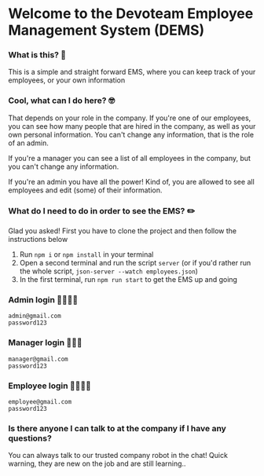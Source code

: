 # Welcome to the Devoteam Employee Management System (DEMS)

### What is this? 🤔

This is a simple and straight forward EMS, where you can keep track of your employees, or your own information

### Cool, what can I do here? 🤓

That depends on your role in the company. If you're one of our employees, you can see how many people that are hired in the company, as well as your own personal information. You can't change any information, that is the role of an admin.

If you're a manager you can see a list of all employees in the company, but you can't change any information.

If you're an admin you have all the power! Kind of, you are allowed to see all employees and edit (some) of their information.

### What do I need to do in order to see the EMS? ✏️

Glad you asked!
First you have to clone the project and then follow the instructions below

1. Run `npm i` or `npm install` in your terminal
2. Open a second terminal and run the script `server` (or if you'd rather run the whole script,
   `json-server --watch employees.json`)
3. In the first terminal, run `npm run start` to get the EMS up and going

### Admin login 👩‍💼🧑‍💼

```
admin@gmail.com
password123
```

### Manager login 🦹🦸‍♀️

```
manager@gmail.com
password123
```

### Employee login 🙋‍♀️🙋‍♂️

```
employee@gmail.com
password123
```

### Is there anyone I can talk to at the company if I have any questions?

You can always talk to our trusted company robot in the chat! Quick warning, they are new on the job and are still learning..
